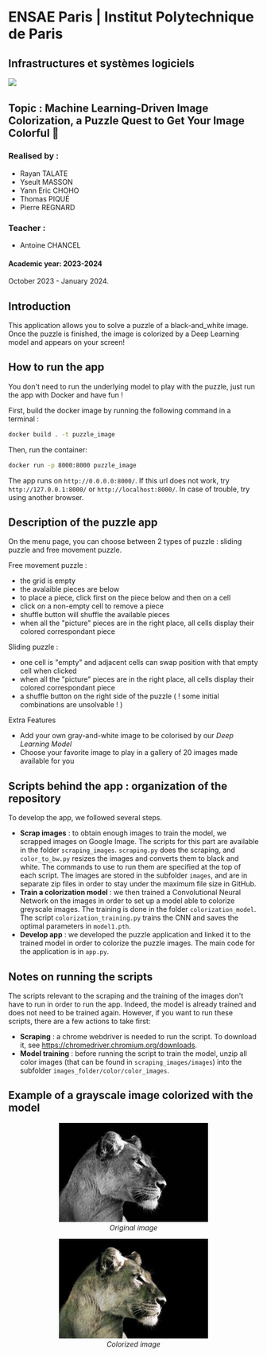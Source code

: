 
# ENSAE Paris | Institut Polytechnique de Paris

## Infrastructures et systèmes logiciels

<img src="https://upload.wikimedia.org/wikipedia/commons/thumb/e/ec/LOGO-ENSAE.png/900px-LOGO-ENSAE.png" width="300">

## Topic : Machine Learning-Driven Image Colorization, a Puzzle Quest to Get Your Image Colorful 🎨

### Realised by : 

* Rayan TALATE
* Yseult MASSON
* Yann Eric CHOHO
* Thomas PIQUÉ
* Pierre REGNARD

### Teacher : 

* Antoine CHANCEL

#### Academic year: 2023-2024

October 2023 - January 2024.

## Introduction

This application allows you to solve a puzzle of a black-and_white image. Once the puzzle is finished, the image is colorized by a Deep Learning model and appears on your screen!


## How to run the app

You don't need to run the underlying model to play with the puzzle, just run the app with Docker and have fun !

First, build the docker image by running the following command in a terminal :

```bash
docker build . -t puzzle_image
```

Then, run the container:

```bash
docker run -p 8000:8000 puzzle_image
```

The app runs on `http://0.0.0.0:8000/`. If this url does not work, try `http://127.0.0.1:8000/` or `http://localhost:8000/`. In case of trouble, try using another browser.

## Description of the puzzle app

On the menu page, you can choose between 2 types of puzzle : sliding puzzle and free movement puzzle.

Free movement puzzle :
- the grid is empty
- the avalaible pieces are below
- to place a piece, click first on the piece below and then on a cell
- click on a non-empty cell to remove a piece
- shuffle button will shuffle the available pieces
- when all the "picture" pieces are in the right place, all cells display their colored correspondant piece

Sliding puzzle : 
- one cell is "empty" and adjacent cells can swap position with that empty cell when clicked
- when all the "picture" pieces are in the right place, all cells display their colored correspondant piece
- a shuffle button on the right side of the puzzle ( ! some initial combinations are unsolvable ! )

Extra Features
- Add your own gray-and-white image to be colorised by our *Deep Learning Model*
- Choose your favorite image to play in a gallery of 20 images made available for you


## Scripts behind the app : organization of the repository

To develop the app, we followed several steps.
* **Scrap images** : to obtain enough images to train the model, we scrapped images on Google Image. The scripts for this part are available in the folder `scraping_images`. `scraping.py` does the scraping, and `color_to_bw.py` resizes the images and converts them to black and white. The commands to use to run them are specified at the top of each script. The images are stored in the subfolder `images`, and are in separate zip files in order to stay under the maximum file size in GitHub.
* **Train a colorization model** : we then trained a Convolutional Neural Network on the images in order to set up a model able to colorize greyscale images. The training is done in the folder `colorization_model`. The script `colorization_training.py` trains the CNN and saves the optimal parameters in `model1.pth`.
*  **Develop app** : we developed the puzzle application and linked it to the trained model in order to colorize the puzzle images. The main code for the application is in `app.py`.

## Notes on running the scripts
The scripts relevant to the scraping and the training of the images don't have to run in order to run the app. Indeed, the model is already trained and does not need to be trained again. However, if you want to run these scripts, there are a few actions to take first:
* **Scraping** : a chrome webdriver is needed to run the script. To download it, see https://chromedriver.chromium.org/downloads.
* **Model training** : before running the script to train the model, unzip all color images (that can be found in `scraping_images/images`) into the subfolder `images_folder/color/color_images`.

## Example of a grayscale image colorized with the model

<p align="center">
  <img src="images_folder/image%20bank/keep/_1.jpg" alt="Grayscale" width = "300">
  <br>
  <em>Original image</em>
</p>

<p align="center">
  <img src="images_folder/image%20bank/results/1.jpg" alt="Colorized" width = "300">
  <br>
  <em>Colorized image</em>
</p>

